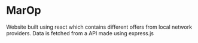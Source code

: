 # MarOp
Website built using react which contains different offers from local network providers. Data is fetched from a API made using express.js
